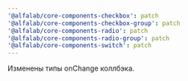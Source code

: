 ```yaml
---
'@alfalab/core-components-checkbox': patch
'@alfalab/core-components-checkbox-group': patch
'@alfalab/core-components-radio': patch
'@alfalab/core-components-radio-group': patch
'@alfalab/core-components-switch': patch
---
```


Изменены типы onChange коллбэка.
